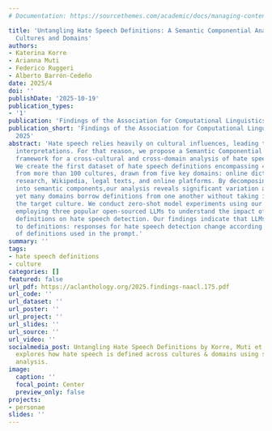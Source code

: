```yaml
---
# Documentation: https://sourcethemes.com/academic/docs/managing-content/

title: 'Untangling Hate Speech Definitions: A Semantic Componential Analysis Across
  Cultures and Domains'
authors:
- Katerina Korre
- Arianna Muti
- Federico Ruggeri
- Alberto Barrón-Cedeño
date: 2025/4
doi: ''
publishDate: '2025-10-19'
publication_types:
- '1'
publication: 'Findings of the Association for Computational Linguistics: NAACL 2025'
publication_short: 'Findings of the Association for Computational Linguistics: NAACL
  2025'
abstract: 'Hate speech relies heavily on cultural influences, leading to varying individual
  interpretations. For that reason, we propose a Semantic Componential Analysis (SCA)
  framework for a cross-cultural and cross-domain analysis of hate speech definitions.
  We create the first dataset of hate speech definitions encompassing 493 definitions
  from more than 100 cultures, drawn from five key domains: online dictionaries, academic
  research, Wikipedia, legal texts, and online platforms. By decomposing these definitions
  into semantic components,our analysis reveals significant variation across definitions,
  yet many domains borrow definitions from one another without taking into account
  the target culture. We conduct zero-shot model experiments using our proposed dataset,
  employing three popular open-sourced LLMs to understand the impact of different
  definitions on hate speech detection. Our findings indicate that LLMs are sensitive
  to definitions: responses for hate speech detection change according to the complexity
  of definitions used in the prompt.'
summary: ''
tags:
- hate speech definitions
- culture
categories: []
featured: false
url_pdf: https://aclanthology.org/2025.findings-naacl.175.pdf
url_code: ''
url_dataset: ''
url_poster: ''
url_project: ''
url_slides: ''
url_source: ''
url_video: ''
socialmedia_post: Untangling Hate Speech Definitions by Korre, Muti et al. (2025)
  explores how hate speech is defined across cultures & domains using semantic componential
  analysis.
image:
  caption: ''
  focal_point: Center
  preview_only: false
projects:
- personae
slides: ''
---
```

